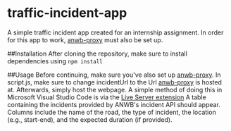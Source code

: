 # traffic-incident-app
A simple traffic incident app created for an internship assignment.
In order for this app to work, [anwb-proxy](https://github.com/TJM-HZ/anwb-proxy) must also be set up.

##Installation
After cloning the repository, make sure to install dependencies using `npm install`

##Usage
Before continuing, make sure you've also set up [anwb-proxy](https://github.com/TJM-HZ/anwb-proxy).
In script.js, make sure to change incidentUrl to the Url [anwb-proxy](https://github.com/TJM-HZ/anwb-proxy) is hosted at.
Afterwards, simply host the webpage. A simple method of doing this in Microsoft Visual Studio Code is via the [Live Server extension](https://marketplace.visualstudio.com/items?itemName=ritwickdey.LiveServer)
A table containing the incidents provided by ANWB's incident API should appear.
Columns include the name of the road, the type of incident, the location (e.g., start-end), and the expected duration (if provided).
